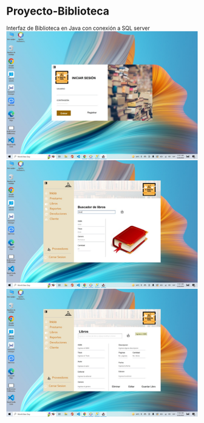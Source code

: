 # Proyecto-Biblioteca
Interfaz de Biblioteca en Java con conexión a  SQL server 
![alt text](https://github.com/aylin-vdo/Proyecto-Biblioteca/blob/main/Img-SQL/ss1.jpg?raw=true)
![alt text](https://github.com/aylin-vdo/Proyecto-Biblioteca/blob/main/Img-SQL/ss2.jpg?raw=true)
![alt text](https://github.com/aylin-vdo/Proyecto-Biblioteca/blob/main/Img-SQL/ss3.jpg?raw=true)
